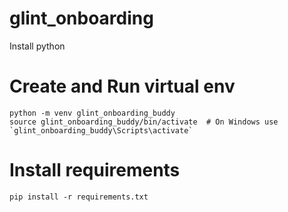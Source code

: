 # glint_onboarding


Install python


# Create and Run virtual env
```
python -m venv glint_onboarding_buddy
source glint_onboarding_buddy/bin/activate  # On Windows use `glint_onboarding_buddy\Scripts\activate`
```

# Install requirements
```
pip install -r requirements.txt
```

